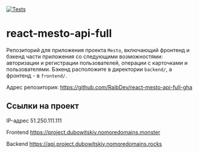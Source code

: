 [![Tests](https://github.com/yandex-praktikum/react-mesto-api-full-gha/actions/workflows/tests.yml/badge.svg)](https://github.com/yandex-praktikum/react-mesto-api-full-gha/actions/workflows/tests.yml)

# react-mesto-api-full

Репозиторий для приложения проекта `Mesto`, включающий фронтенд и бэкенд части приложения со следующими возможностями: авторизации и регистрации пользователей, операции с карточками и пользователями. Бэкенд расположите в директории `backend/`, а фронтенд - в `frontend/`.

Адрес репозитория: https://github.com/RaibDev/react-mesto-api-full-gha

## Ссылки на проект

IP-адрес 51.250.111.111

Frontend https://project.dubowitskiy.nomoredomains.monster

Backend https://api.project.dubowitskiy.nomoredomains.rocks
